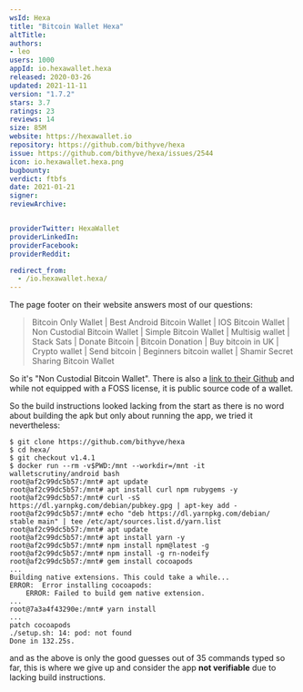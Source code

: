 ```yaml
---
wsId: Hexa
title: "Bitcoin Wallet Hexa"
altTitle: 
authors:
- leo
users: 1000
appId: io.hexawallet.hexa
released: 2020-03-26
updated: 2021-11-11
version: "1.7.2"
stars: 3.7
ratings: 23
reviews: 14
size: 85M
website: https://hexawallet.io
repository: https://github.com/bithyve/hexa
issue: https://github.com/bithyve/hexa/issues/2544
icon: io.hexawallet.hexa.png
bugbounty: 
verdict: ftbfs
date: 2021-01-21
signer: 
reviewArchive:


providerTwitter: HexaWallet
providerLinkedIn: 
providerFacebook: 
providerReddit: 

redirect_from:
  - /io.hexawallet.hexa/
---
```



The page footer on their website answers most of our questions:

> Bitcoin Only Wallet \| Best Android Bitcoin Wallet \| IOS Bitcoin Wallet \| Non
  Custodial Bitcoin Wallet \| Simple Bitcoin Wallet \| Multisig wallet \| Stack
  Sats \| Donate Bitcoin \| Bitcoin Donation \| Buy bitcoin in UK \| Crypto wallet \|
  Send bitcoin \| Beginners bitcoin wallet \| Shamir Secret Sharing Bitcoin Wallet

So it's "Non Custodial Bitcoin Wallet". There is also a
[link to their Github](https://github.com/bithyve/hexa) and while not equipped
with a FOSS license, it is public source code of a wallet.

So the build instructions looked lacking from the start as there is no word
about building the apk but only about running the app, we tried it nevertheless:

```
$ git clone https://github.com/bithyve/hexa
$ cd hexa/
$ git checkout v1.4.1
$ docker run --rm -v$PWD:/mnt --workdir=/mnt -it walletscrutiny/android bash
root@af2c99dc5b57:/mnt# apt update
root@af2c99dc5b57:/mnt# apt install curl npm rubygems -y
root@af2c99dc5b57:/mnt# curl -sS https://dl.yarnpkg.com/debian/pubkey.gpg | apt-key add -
root@af2c99dc5b57:/mnt# echo "deb https://dl.yarnpkg.com/debian/ stable main" | tee /etc/apt/sources.list.d/yarn.list
root@af2c99dc5b57:/mnt# apt update
root@af2c99dc5b57:/mnt# apt install yarn -y
root@af2c99dc5b57:/mnt# npm install npm@latest -g
root@af2c99dc5b57:/mnt# npm install -g rn-nodeify
root@af2c99dc5b57:/mnt# gem install cocoapods
...
Building native extensions. This could take a while...
ERROR:  Error installing cocoapods:
	ERROR: Failed to build gem native extension.
...
root@7a3a4f43290e:/mnt# yarn install
...
patch cocoapods
./setup.sh: 14: pod: not found
Done in 132.25s.
```

and as the above is only the good guesses out of 35 commands typed so far, this
is where we give up and consider the app **not verifiable** due to lacking build
instructions.
